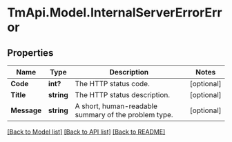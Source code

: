 # TmApi.Model.InternalServerErrorError
## Properties

Name | Type | Description | Notes
------------ | ------------- | ------------- | -------------
**Code** | **int?** | The HTTP status code. | [optional] 
**Title** | **string** | The HTTP status description. | [optional] 
**Message** | **string** | A short, human-readable summary of the problem type. | [optional] 

[[Back to Model list]](../README.md#documentation-for-models) [[Back to API list]](../README.md#documentation-for-api-endpoints) [[Back to README]](../README.md)


